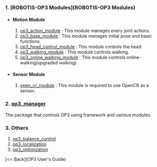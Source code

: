 ### 1. [ROBOTIS-OP3 Modules](ROBOTIS-OP3 Modules)
 - #### Motion Module
   1. [op3_action_module](op3_action_module) : This module manages every joint actions.  
   2. [op3_base_module](op3_base_module) : This module manages initial pose and basic functions.  
   3. [op3_head_control_module](op3_head_control_module) : This module controls the head.  
   4. [op3_walking_module](op3_walking_module) : This module controls walking.  
   5. [op3_online_walking_module](op3_online_walking_module) : This module controls online-walking(upgraded walking).

 - #### Sensor Module
   1. [open_cr_module](open_cr_module) : This module is required to use OpenCR as a sensor.  

### 2. [op3_manager](op3_manager)
  The package that controls OP3 using framework and various modules.   

### 3. Others
  1. [op3_balance_control](op3_balance_control.md)
  2. [op3_localization](op3_localization.md)  
  3. [op3_optimization](op3_optimization)


[&lt;&lt; Back](OP3 User's Guide)  

